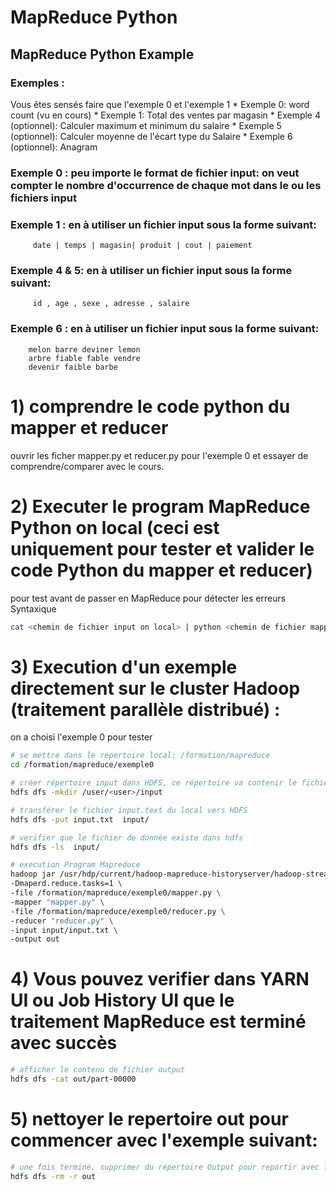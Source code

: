 # MapReduce Python
## MapReduce Python Example

### Exemples : 
Vous êtes sensés faire que l'exemple 0 et l'exemple 1
	* Exemple 0: word count (vu en cours)
	* Exemple 1: Total des ventes par magasin
	* Exemple 4 (optionnel): Calculer maximum et minimum du salaire
	* Exemple 5 (optionnel): Calculer moyenne de l'écart type du Salaire
	* Exemple 6 (optionnel): Anagram 

### Exemple 0 : peu importe le format de fichier input: on veut compter le nombre d'occurrence de chaque mot dans le ou les fichiers input

### Exemple 1 : en à utiliser un fichier input sous la forme suivant:

		 date | temps | magasin| produit | cout | paiement

### Exemple 4 & 5: en à utiliser un fichier input sous la forme suivant:   

		 id , age , sexe , adresse , salaire

### Exemple 6 : en à utiliser un fichier input sous la forme suivant:

		melon barre deviner lemon
		arbre fiable fable vendre
		devenir faible barbe

# 1) comprendre le code python du mapper et reducer
ouvrir les ficher mapper.py et reducer.py pour l'exemple 0 et essayer de comprendre/comparer avec le cours.

# 2) Executer le program MapReduce Python on local (ceci est uniquement pour tester et valider le code Python du mapper et reducer)
pour test avant de passer en MapReduce pour détecter les erreurs Syntaxique
```bash
cat <chemin de fichier input on local> | python <chemin de fichier mapper.py on local> | python <chemin de fichier reducer.py on local>
```

# 3) Execution d'un exemple directement sur le cluster Hadoop (traitement parallèle distribué) :
on a choisi l'exemple 0 pour tester


```bash
# se mettre dans le repertoire local: /formation/mapreduce
cd /formation/mapreduce/exemple0
```

```bash
# créer répertoire input dans HDFS, ce répertoire va contenir le fichier de donnée input.txt
hdfs dfs -mkdir /user/<user>/input
```

```bash
# transférer le fichier input.text du local vers HDFS
hdfs dfs -put input.txt  input/ 
```
```bash
# verifier que le fichier de donnée existe dans hdfs
hdfs dfs -ls  input/ 
```

```bash
# execution Program Mapreduce
hadoop jar /usr/hdp/current/hadoop-mapreduce-historyserver/hadoop-streaming.jar \
-Dmaperd.reduce.tasks=1 \
-file /formation/mapreduce/exemple0/mapper.py \
-mapper "mapper.py" \
-file /formation/mapreduce/exemple0/reducer.py \
-reducer "reducer.py" \
-input input/input.txt \
-output out 
```
# 4) Vous pouvez verifier dans YARN UI ou Job History UI que le traitement MapReduce est terminé avec succès

```bash
# afficher le contenu de fichier output
hdfs dfs -cat out/part-00000 
```
# 5) nettoyer le repertoire out pour commencer avec l'exemple suivant:
```bash
# une fois terminé, supprimer du répertoire Output pour repartir avec l'exemple suivant (sinon utiliser un autre repertoire output)
hdfs dfs -rm -r out
```
